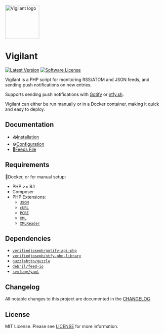 <p align="left">
  <a href="https://hazzuk.github.io/vigilant/">
    <img src="https://hazzuk.github.io/vigilant/_media/logo/vigilant.png" width="110px" alt="Vigilant logo">
  </a>
</p>

# Vigilant

[![Latest Version](https://img.shields.io/github/release/VerifiedJoseph/vigilant.svg?style=flat-square)](https://github.com/VerifiedJoseph/vigilant/releases/latest)
[![Software License](https://img.shields.io/badge/license-MIT-brightgreen.svg?style=flat-square)](LICENSE)

Vigilant is a PHP script for monitoring RSS/ATOM and JSON feeds, and sending push notifications on new entries.

Supports sending push notifications with [Gotify](https://gotify.net) or [ntfy.sh](https://ntfy.sh).

Vigilant can either be run manually or in a Docker container, making it quick and easy to deploy.

## Documentation

- 📥[Installation](docs/install.md)
- ⚙️[Configuration](docs/configuration.md)
- 📝[Feeds File](docs/feeds.md)

## Requirements

🐳Docker, or for manual setup:
- PHP >= 8.1
- Composer
- PHP Extensions:
  - [`JSON`](https://www.php.net/manual/en/book.json.php)
  - [`cURL`](https://secure.php.net/manual/en/book.curl.php)
  - [`PCRE`](https://www.php.net/manual/en/book.pcre.php)
  - [`XML`](https://www.php.net/manual/en/book.xml.php)
  - [`XMLReader`](https://www.php.net/manual/en/book.xmlreader.php)

## Dependencies

- [`verifiedjoseph/gotify-api-php`](https://github.com/VerifiedJoseph/gotify-api-php)
- [`verifiedjoseph/ntfy-php-library`](https://github.com/VerifiedJoseph/ntfy-php-library)
- [`guzzlehttp/guzzle`](https://github.com/guzzle/guzzle/)
- [`debril/feed-io`](https://github.com/alexdebril/feed-io)
- [`symfony/yaml`](https://github.com/symfony/yaml)

## Changelog

All notable changes to this project are documented in the [CHANGELOG](CHANGELOG.md).

## License

MIT License. Please see [LICENSE](https://github.com/VerifiedJoseph/vigilant/blob/main/LICENSE) for more information.
